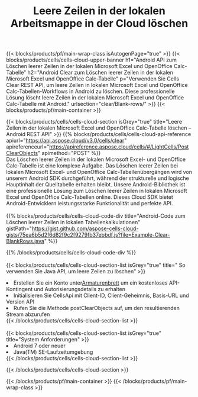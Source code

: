 ﻿---
title:  Leere Zeilen in der lokalen Arbeitsmappe in der Cloud löschen
description: Cloud-APIs und SDKs zum Löschen leerer Zeilen unter Microsoft Excel und OpenOffice Calc. Löschen Sie leere Zeilen in lokalen Tabellenkalkulationen mit der Cells Cloud API. Das SDK unterstützt verschiedene Entwicklungssprachen. Dazu gehören Android, C#, Go, Java, NodeJS, Perl, PHP, Python, Ruby und Swift.
url: /de/android/clear/blank-rows/
---
{{< blocks/products/pf/main-wrap-class isAutogenPage="true" >}}
{{< blocks/products/cells/cells-cloud-upper-banner h1="Android API zum Löschen leerer Zeilen in der lokalen Microsoft Excel und OpenOffice Calc-Tabelle" h2="Android Clear zum Löschen leerer Zeilen in der lokalen Microsoft Excel und OpenOffice Calc-Tabelle" p="Verwenden Sie Cells Clear REST API, um leere Zeilen in lokalen Microsoft Excel und OpenOffice Calc-Tabellen-Workflows in Android zu löschen. Diese professionelle Lösung löscht leere Zeilen in der lokalen Microsoft Excel und OpenOffice Calc-Tabelle mit Android." urlsection="clear/Blank-rows/" >}}
{{< blocks/products/pf/main-container >}}

{{< blocks/products/cells/cells-cloud-section isGrey="true" title="Leere Zeilen in der lokalen Microsoft Excel und OpenOffice Calc-Tabelle löschen – Android REST API" >}}
{{% blocks/products/cells/cells-cloud-api-reference apiurl="https://api.aspose.cloud/v3.0/cells/clear" apireferenceurl="https://apireference.aspose.cloud/cells/#/LightCells/PostClearObjects" apimethod="POST" %}}
<br/>
Das Löschen leerer Zeilen in der lokalen Microsoft Excel- und OpenOffice Calc-Tabelle ist eine komplexe Aufgabe. Das Löschen leerer Zeilen bei lokalen Microsoft Excel- und OpenOffice Calc-Tabellenübergängen wird von unserem Android SDK durchgeführt, während der strukturelle und logische Hauptinhalt der Quelltabelle erhalten bleibt. Unsere Android-Bibliothek ist eine professionelle Lösung zum Löschen leerer Zeilen in lokalen Microsoft Excel und OpenOffice Calc-Tabellen online. Dieses Cloud SDK bietet Android-Entwicklern leistungsstarke Funktionalität und perfekte API.
<br/>
<br/>
{{% blocks/products/cells/cells-cloud-code-div title="Android-Code zum Löschen leerer Zeilen in lokalen Tabellenkalkulationen" gistPath="https://gist.github.com/aspose-cells-cloud-gists/75ea6b5d2f6d82f9c2f9279fb37ebbdf.js?file=Example-Clear-BlankRows.java" %}}
  
{{% /blocks/products/cells/cells-cloud-code-div %}}
<br/>
<br/>
{{< blocks/products/cells/cells-cloud-section-list isGrey="true" title=" So verwenden Sie Java API, um leere Zeilen zu löschen" >}}
<li> Erstellen Sie ein Konto unter<a href="https://dashboard.aspose.cloud/">Armaturenbrett</a> um ein kostenloses API-Kontingent und Autorisierungsdetails zu erhalten</li>
<li>Initialisieren Sie CellsApi mit Client-ID, Client-Geheimnis, Basis-URL und Version API</li>
<li>Rufen Sie die Methode postClearObjects auf, um den resultierenden Stream abzurufen</li>
{{< /blocks/products/cells/cells-cloud-section-list >}}
<br/>
<br/>
{{< blocks/products/cells/cells-cloud-section-list isGrey="true" title="System Anforderungen" >}}
<li>Android 7 oder neuer</li>
<li>Java(TM) SE-Laufzeitumgebung</li>
{{< /blocks/products/cells/cells-cloud-section-list >}}

{{< /blocks/products/cells/cells-cloud-section >}}

{{< /blocks/products/pf/main-container >}}
{{< /blocks/products/pf/main-wrap-class >}}
